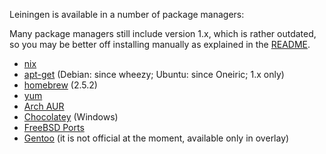 Leiningen is available in a number of package managers:

Many package managers still include version 1.x, which is rather
outdated, so you may be better off installing manually as explained in
the [README](https://github.com/technomancy/leiningen/blob/stable/README.md).

* [nix](https://github.com/NixOS/nixpkgs/blob/master/pkgs/development/tools/build-managers/leiningen/default.nix)
* [apt-get](http://packages.debian.org/sid/leiningen) (Debian: since wheezy; Ubuntu: since Oneiric; 1.x only)
* [homebrew](https://github.com/mxcl/homebrew/blob/master/Library/Formula/leiningen.rb) (2.5.2)
* [yum](https://apps.fedoraproject.org/packages/leiningen/overview/)
* [Arch AUR](https://aur.archlinux.org/packages/leiningen2-git)
* [Chocolatey](http://chocolatey.org/packages/lein) (Windows)
* [FreeBSD Ports](http://www.freshports.org/devel/leiningen/)
* [Gentoo](http://gpo.zugaina.org/dev-lang/leiningen-bin) (it is not official at the moment, available only in overlay)
